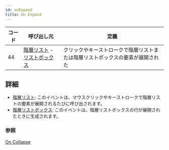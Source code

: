 ```yaml
---
id: onExpand
title: On Expand
---
```


| コード | 呼び出し元                                                                                       | 定義                                      |
| --- | ------------------------------------------------------------------------------------------- | --------------------------------------- |
| 44  | [階層リスト](FormObjects/list_overview.md#overview) - [リストボックス](FormObjects/listbox_overview.md) | クリックやキーストロークで階層リストまたは階層リストボックスの要素が展開された |


## 詳細

- [階層リスト](FormObjects/list_overview.md): このイベントは、マウスクリックやキーストロークで階層リストの要素が展開されるたびに呼び出されます。
- [階層リストボックス](FormObjects/listbox_overview.md#階層リストボックス): このイベントは、階層リストボックスの行が展開されたときに生成されます。


### 参照
[On Collapse](onCollapse.md)